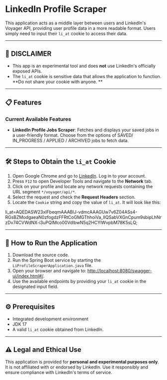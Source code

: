 # LinkedIn Profile Scraper

This application acts as a middle layer between users and LinkedIn's Voyager API, providing user profile data in a more
readable format. Users simply need to input their `li_at` cookie to access their data.

---

## 🚨 DISCLAIMER

- This app is an experimental tool and does **not** use LinkedIn's officially exposed APIs.
- The `li_at` cookie is sensitive data that allows the application to function. **Do not share your cookie with anyone.
  **

---

## 📋 Features

### **Current Available Features**

- **LinkedIn Profile Jobs Scraper**: Fetches and displays your saved jobs in a user-friendly format.
  Choose from the options of SAVED/ IN_PROGRESS / APPLIED / ARCHIVED jobs to fetch data.
---

## 🛠️ Steps to Obtain the `li_at` Cookie

1. Open Google Chrome and go to [LinkedIn](https://linkedin.com). Log in to your account.
2. Press `F12` to open Developer Tools and navigate to the **Network** tab.
3. Click on your profile and locate any network requests containing the URL segment `*/voyager/api/*`.
4. Select the request and check the **Request Headers** section.
5. Locate the `Cookie` string and copy the value of `li_at`. It will look like this:

li_at=AQEDASW23xIFbeqmAAABlJ-vdmcAAAGUw7v6Z04ASs4-RGsBZModgaeaN0zfogdzFFRtCoGMGThhoiVa_lIQSabVXGnCpum9sbipLhNrzDv74CVWdNX-i3uPQIMco00VdlbwN5q2HCYlWvpbM78K5sLQ;

---

## 🚀 How to Run the Application

1. Download the source code.
2. Run the Spring Boot service by starting the `LiProfileScraperApplication.java` file.
3. Open your browser and navigate
   to: [http://localhost:8080/swagger-ui/index.html#/](http://localhost:8080/swagger-ui/index.html#/).
4. Use the available endpoints by providing your `li_at` cookie in the designated input field.

---

## ⚙️ Prerequisites

- Integrated development environment
- JDK 17
- A valid `li_at` cookie obtained from LinkedIn.

---

## ⚠️ Legal and Ethical Use

This application is provided for **personal and experimental purposes only**. It is not affiliated with or endorsed by
LinkedIn. Use it responsibly and ensure compliance with LinkedIn's terms of service.
